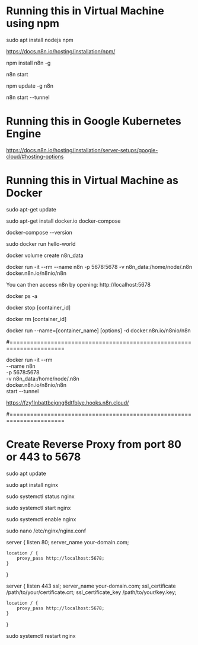 # Running this in Virtual Machine using npm

sudo apt install nodejs npm

https://docs.n8n.io/hosting/installation/npm/

npm install n8n -g

n8n start

npm update -g n8n

n8n start --tunnel


# Running this in Google Kubernetes Engine

https://docs.n8n.io/hosting/installation/server-setups/google-cloud/#hosting-options


# Running this in Virtual Machine as Docker

sudo apt-get update

sudo apt-get install docker.io docker-compose

docker-compose --version

sudo docker run hello-world

docker volume create n8n_data

docker run -it --rm --name n8n -p 5678:5678 -v n8n_data:/home/node/.n8n docker.n8n.io/n8nio/n8n

You can then access n8n by opening: http://localhost:5678

docker ps -a

docker stop [container_id]

docker rm [container_id]

docker run --name=[container_name] [options] -d docker.n8n.io/n8nio/n8n

#======================================================================

docker run -it --rm \
 --name n8n \
 -p 5678:5678 \
 -v n8n_data:/home/node/.n8n \
 docker.n8n.io/n8nio/n8n \
 start --tunnel
 
https://fzy1lnbattbeigng6dtfblye.hooks.n8n.cloud/

#======================================================================

# Create Reverse Proxy from port 80 or 443 to 5678

sudo apt update

sudo apt install nginx

sudo systemctl status nginx 

sudo systemctl start nginx

sudo systemctl enable nginx

sudo nano /etc/nginx/nginx.conf

server {
    listen 80;
    server_name your-domain.com;

    location / {
        proxy_pass http://localhost:5678; 
    }
}

server {
    listen 443 ssl;
    server_name your-domain.com;
    ssl_certificate /path/to/your/certificate.crt;
    ssl_certificate_key /path/to/your/key.key;

    location / {
        proxy_pass http://localhost:5678; 
    }
}


sudo systemctl restart nginx


